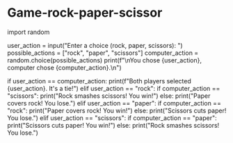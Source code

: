 # Game-rock-paper-scissor
import random

user_action = input("Enter a choice (rock, paper, scissors): ")
possible_actions = ["rock", "paper", "scissors"]
computer_action = random.choice(possible_actions)
print(f"\nYou chose {user_action}, computer chose {computer_action}.\n")

if user_action == computer_action:
    print(f"Both players selected {user_action}. It's a tie!")
elif user_action == "rock":
    if computer_action == "scissors":
        print("Rock smashes scissors! You win!")
    else:
        print("Paper covers rock! You lose.")
elif user_action == "paper":
    if computer_action == "rock":
        print("Paper covers rock! You win!")
    else:
        print("Scissors cuts paper! You lose.")
elif user_action == "scissors":
    if computer_action == "paper":
        print("Scissors cuts paper! You win!")
    else:
        print("Rock smashes scissors! You lose.")
